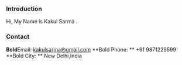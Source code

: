 ###  Introduction

Hi, My Name is Kakul Sarma . 

### Contact
**Bold**Email: kakulsarma@gmail.com
**Bold Phone: ** +91 9871229599
**Bold City:  ** New Delhi,India

